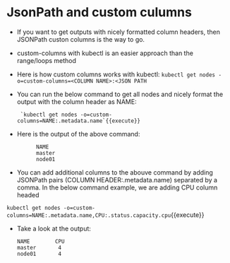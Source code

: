 # JsonPath and custom culumns

- If you want to get outputs with nicely formatted column headers, then JSONPath custon columns is the way to go.
-  custom-columns with kubectl is an easier approach than the range/loops method
-  Here is how custom columns works with kubectl:
       `kubectl get nodes -o=custom-columns=<COLUMN NAME>:<JSON PATH`
          
- You can run the below command to get all nodes and nicely format the output with the column header as NAME:
  
       `kubectl get nodes -o=custom-columns=NAME:.metadata.name`{{execute}} 

- Here is the output of the above command:
    ```   
          NAME   
          master  
          node01   
    ```

- You can add additional columns to the abouve command by adding JSONPath pairs (COLUMN HEADER:.metadata.name) separated by a comma. In the below command example, we are adding CPU column headed
     
`kubectl get nodes -o=custom-columns=NAME:.metadata.name,CPU:.status.capacity.cpu`{{execute}}

  -  Take a look at the  output:

        ```
        NAME        CPU
        master       4
        node01       4       
        ```
